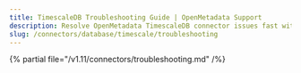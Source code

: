 ```yaml
---
title: TimescaleDB Troubleshooting Guide | OpenMetadata Support
description: Resolve OpenMetadata TimescaleDB connector issues fast with expert troubleshooting guides, common error fixes, and step-by-step solutions for seamless integration.
slug: /connectors/database/timescale/troubleshooting
---
```


{% partial file="/v1.11/connectors/troubleshooting.md" /%}
